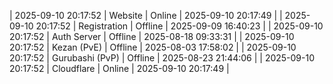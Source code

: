 | 2025-09-10 20:17:52 | Website | Online | 2025-09-10 20:17:49 |
| 2025-09-10 20:17:52 | Registration | Offline | 2025-09-09 16:40:23 |
| 2025-09-10 20:17:52 | Auth Server | Offline | 2025-08-18 09:33:31 |
| 2025-09-10 20:17:52 | Kezan (PvE) | Offline | 2025-08-03 17:58:02 |
| 2025-09-10 20:17:52 | Gurubashi (PvP) | Offline | 2025-08-23 21:44:06 |
| 2025-09-10 20:17:52 | Cloudflare | Online | 2025-09-10 20:17:49 |
